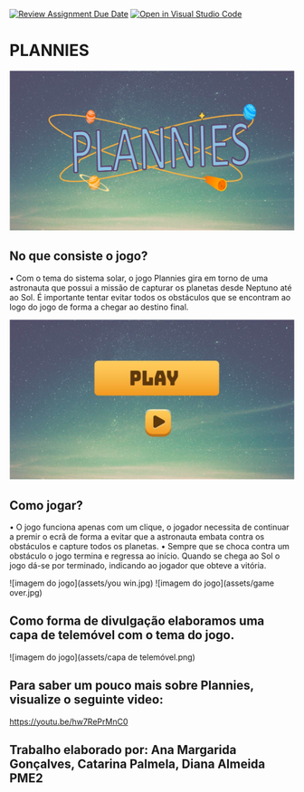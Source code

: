 [![Review Assignment Due Date](https://classroom.github.com/assets/deadline-readme-button-24ddc0f5d75046c5622901739e7c5dd533143b0c8e959d652212380cedb1ea36.svg)](https://classroom.github.com/a/cjPY6057)
[![Open in Visual Studio Code](https://classroom.github.com/assets/open-in-vscode-718a45dd9cf7e7f842a935f5ebbe5719a5e09af4491e668f4dbf3b35d5cca122.svg)](https://classroom.github.com/online_ide?assignment_repo_id=11255563&assignment_repo_type=AssignmentRepo)


# PLANNIES

![imagem do jogo](assets/logo.jpg)

## No que consiste o jogo?

•	Com o tema do sistema solar, o jogo Plannies gira em torno de uma astronauta que possui a missão de capturar os planetas desde Neptuno até ao Sol. É importante tentar evitar todos os obstáculos que se encontram ao logo do jogo de forma a chegar ao destino final.

![imagem do jogo](assets/play.jpg)

## Como jogar?
•	O jogo funciona apenas com um clique, o jogador necessita de continuar a premir o ecrã de forma a evitar que a astronauta embata contra os obstáculos e capture todos os planetas.
•	Sempre que se choca contra um obstáculo o jogo termina e regressa ao início. Quando se chega ao Sol o jogo dá-se por terminado, indicando ao jogador que obteve a vitória.

 ![imagem do jogo](assets/you win.jpg)
 ![imagem do jogo](assets/game over.jpg)

## Como forma de divulgação elaboramos uma capa de telemóvel com o tema do jogo.

![imagem do jogo](assets/capa de telemóvel.png)

## Para saber um pouco mais sobre Plannies, visualize o seguinte video: 

https://youtu.be/hw7RePrMnC0




## Trabalho elaborado por: Ana Margarida Gonçalves, Catarina Palmela, Diana Almeida PME2
